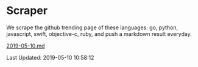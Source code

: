 # Scraper

We scrape the github trending page of these languages: go, python, javascript, swift, objective-c, ruby, and push a markdown result everyday.

[2019-05-10.md](https://github.com/henson/Scraper/blob/master/2019-05-10.md)

Last Updated: 2019-05-10 10:58:12
